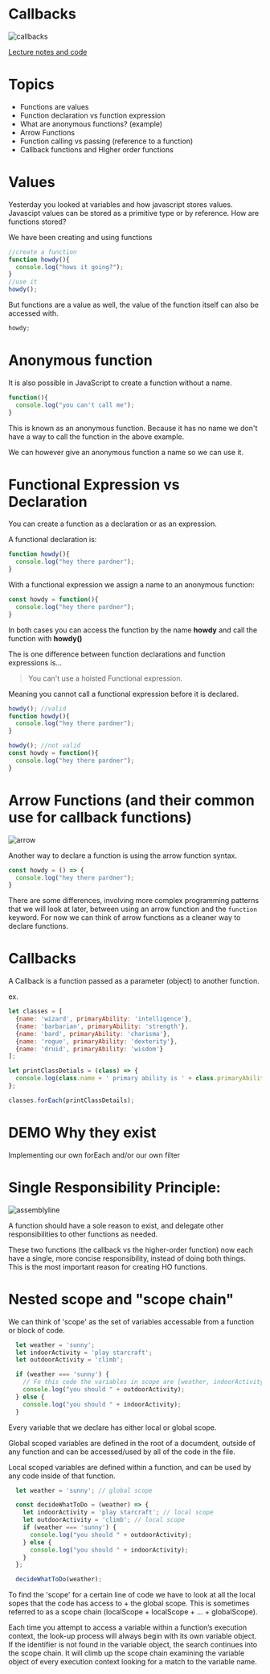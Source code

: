 # Callbacks

![callbacks](https://raw.githubusercontent.com/tborsa/lectures/master/week1/day4/assets/phone-ring.gif)

[Lecture notes and code](https://github.com/tborsa/lectures/tree/master/week1/day4)

# Topics
- Functions are values
- Function declaration vs function expression
- What are anonymous functions? (example)
- Arrow Functions
- Function calling vs passing (reference to a function)
- Callback functions and Higher order functions

# Values
Yesterday you looked at variables and how javascript stores values. 
Javascipt values can be stored as a primitive type or by reference. 
How are functions stored?

We have been creating and using functions

```javascript
//create a function
function howdy(){
  console.log("hows it going?");
}
//use it
howdy();
```

But functions are a value as well, the value of the function itself can also be accessed with.

```javascript
howdy;
```

# Anonymous function

It is also possible in JavaScript to create a function without a name. 

```javascript
function(){
  console.log("you can't call me");
}
```
This is known as an anonymous function. 
Because it has no name we don't have a way to call the function in the above example. 

We can however give an anonymous function a name so we can use it. 

# Functional Expression vs Declaration

You can create a function as a declaration or as an expression.

A functional declaration is:
```javascript
function howdy(){
  console.log("hey there pardner");
}
```
With a functional expression we assign a name to an anonymous function:

```javascript
const howdy = function(){
  console.log("hey there pardner");
}
```
In both cases you can access the function by the name __howdy__ and call the function with __howdy()__

The is one difference between function declarations and function expressions is...

>You can't use a hoisted Functional expression.

  Meaning you cannot call a functional expression before it is declared. 

```javascript
howdy(); //valid
function howdy(){
  console.log("hey there pardner");
}
```

```javascript
howdy(); //not valid
const howdy = function(){
  console.log("hey there pardner");
}
```


# Arrow Functions (and their common use for callback functions)
![arrow](https://raw.githubusercontent.com/tborsa/lectures/master/week1/day4/assets/arrow.gif)

Another way to declare a function is using the arrow function syntax.

```javascript
const howdy = () => {
  console.log("hey there pardner");
}
```

There are some differences, involving more complex programming patterns that we will look at later, between using an arrow function and the `function` keyword. For now we can think of arrow functions as a cleaner way to declare functions. 

# Callbacks

A Callback is a function passed as a parameter (object) to another function.

ex.

```javascript
let classes = [
  {name: 'wizard', primaryAbility: 'intelligence'}, 
  {name: 'barbarian', primaryAbility: 'strength'}, 
  {name: 'bard', primaryAbility: 'charisma'}, 
  {name: 'rogue', primaryAbility: 'dexterity'}, 
  {name: 'druid', primaryAbility: 'wisdom'}
];

let printClassDetials = (class) => {
  console.log(class.name + ' primary ability is ' + class.primaryAbility);
};

classes.forEach(printClassDetails);

```

# DEMO Why they exist
Implementing our own forEach and/or our own filter


# Single Responsibility Principle:
![assemblyline](https://raw.githubusercontent.com/tborsa/lectures/master/week1/day4/assets/assemblyline.gif)

A function should have a sole reason to exist, and delegate other responsibilities to other functions as needed.

These two functions (the callback vs the higher-order function) now each have a single, more concise responsibility, instead of doing both things. This is the most important reason for creating HO functions.


# Nested scope and "scope chain"

We can think of 'scope' as the set of variables accessable from a function or block of code.

```javascript
  let weather = 'sunny';
  let indoorActivity = 'play starcraft';
  let outdoorActivity = 'climb';

  if (weather === 'sunny') {
    // Fo this code the variables in scope are [weather, indoorActivity, outdoorActivity]
    console.log("you should " + outdoorActivity);
  } else {
    console.log("you should " + indoorActivity);
  }

```

Every variable that we declare has either local or global scope.

Global scoped variables are defined in the root of a documdent, outside of any function and can be accessed/used by all of the code in the file. 

Local scoped variables are defined within a function, and can be used by any code inside of that function. 

```javascript
  let weather = 'sunny'; // global scope

  const decideWhatToDo = (weather) => {
    let indoorActivity = 'play starcraft'; // local scope
    let outdoorActivity = 'climb'; // local scope
    if (weather === 'sunny') {
      console.log("you should " + outdoorActivity);
    } else {
      console.log("you should " + indoorActivity);
    }
  };

  decideWhatToDo(weather);

```

To find the 'scope' for a certain line of code we have to look at all the local sopes that the code has access to + the global scope. This is sometimes referred to as a scope chain (localScope + localScope + ... + globalScope).


Each time you attempt to access a variable within a function’s execution context, the look-up process will always begin with its own variable object. If the identifier is not found in the variable object, the search continues into the scope chain. It will climb up the scope chain examining the variable object of every execution context looking for a match to the variable name.

